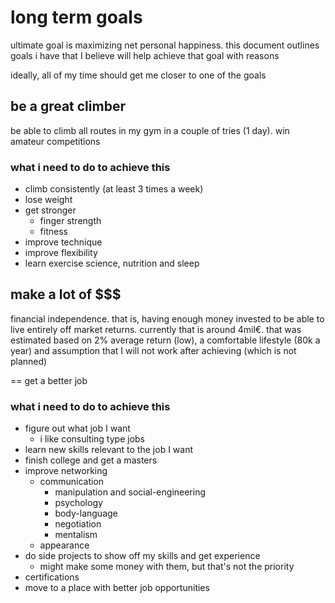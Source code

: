 # long term goals

ultimate goal is maximizing net personal happiness. this document outlines goals
i have that I believe will help achieve that goal with reasons

ideally, all of my time should get me closer to one of the goals

## be a great climber

be able to climb all routes in my gym in a couple of tries (1 day). win amateur
competitions

### what i need to do to achieve this

- climb consistently (at least 3 times a week)
- lose weight
- get stronger
  - finger strength
  - fitness
- improve technique
- improve flexibility
- learn exercise science, nutrition and sleep

## make a lot of $$$

financial independence. that is, having enough money invested to be able
to live entirely off market returns. currently that is around 4mil€. that was
estimated based on 2% average return (low), a comfortable lifestyle (80k a year)
and assumption that I will not work after achieving (which is not planned)

== get a better job

### what i need to do to achieve this

- figure out what job I want
  - i like consulting type jobs
- learn new skills relevant to the job I want
- finish college and get a masters
- improve networking
  - communication
    - manipulation and social-engineering
    - psychology
    - body-language
    - negotiation
    - mentalism
  - appearance
- do side projects to show off my skills and get experience
  - might make some money with them, but that's not the priority
- certifications
- move to a place with better job opportunities
